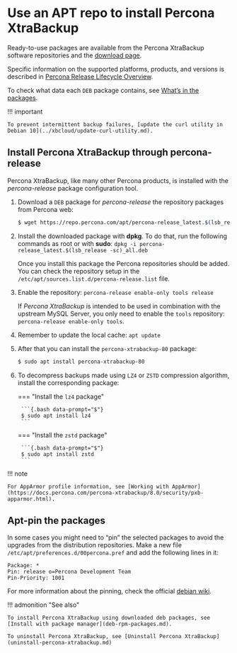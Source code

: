 # Use an APT repo to install Percona XtraBackup

Ready-to-use packages are available from the Percona XtraBackup software
repositories and the [download page](https://www.percona.com/downloads/XtraBackup/).

Specific information on the supported platforms, products, and versions is
described in [Percona Release Lifecycle Overview](https://www.percona.com/services/policies/percona-software-platform-lifecycle#mysql).

To check what data each `DEB` package contains, see [What’s in the packages](what-is-in-packages.md).

!!! important

    To prevent intermittent backup failures, [update the curl utility in Debian 10](../xbcloud/update-curl-utility.md).

## Install Percona XtraBackup through percona-release

Percona XtraBackup, like many other Percona products, is installed
with the *percona-release* package configuration tool.

1. Download a `DEB` package for *percona-release* the repository packages
    from Percona web:

    ```{.bash data-prompt="$"}
    $ wget https://repo.percona.com/apt/percona-release_latest.$(lsb_release -sc)_all.deb
    ```

2. Install the downloaded package with **dpkg**. To do that, run the
    following commands as root or with **sudo**: `dpkg -i percona-release_latest.$(lsb_release -sc)_all.deb`
   
    Once you install this package the Percona repositories should be added. You
    can check the repository setup in the
    `/etc/apt/sources.list.d/percona-release.list` file.

3. Enable the repository: `percona-release enable-only tools release`

    If *Percona XtraBackup* is intended to be used in combination with
    the upstream MySQL Server, you only need to enable the `tools`
    repository: `percona-release enable-only tools`.

4. Remember to update the local cache: `apt update`


5. After that you can install the `percona-xtrabackup-80` package:

    ```{.bash data-prompt="$"}
    $ sudo apt install percona-xtrabackup-80
    ```

6. To decompress backups made using `LZ4` or `ZSTD` compression algorithm, install the corresponding package:

    === "Install the `lz4` package"

        ```{.bash data-prompt="$"}
        $ sudo apt install lz4
        ```

    === "Install the `zstd` package"

        ```{.bash data-prompt="$"}
        $ sudo apt install zstd
        ```

!!! note
 
    For AppArmor profile information, see [Working with AppArmor](https://docs.percona.com/percona-xtrabackup/8.0/security/pxb-apparmor.html).

## Apt-pin the packages

In some cases you might need to “pin” the selected packages to avoid the
upgrades from the distribution repositories. Make a new file
`/etc/apt/preferences.d/00percona.pref` and add the following lines in it:

```
Package: *
Pin: release o=Percona Development Team
Pin-Priority: 1001
```

For more information about the pinning, check the official [debian wiki](http://wiki.debian.org/AptPreferences).

!!! admonition "See also"

    To install Percona XtraBackup using downloaded deb packages, see [Install with package manager](deb-rpm-packages.md).

    To uninstall Percona XtraBackup, see [Uninstall Percona XtraBackup](uninstall-percona-xtrabackup.md)

